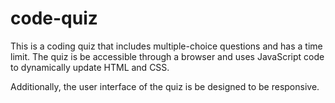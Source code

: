 # code-quiz

This is a coding quiz that includes multiple-choice questions and has a time limit. 
The quiz is be accessible through a browser and uses JavaScript code to dynamically update HTML and CSS. 

Additionally, the user interface of the quiz is be designed to be responsive. 







